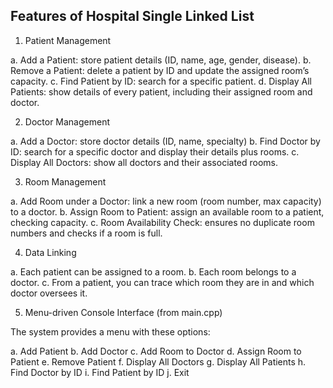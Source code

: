 ## Features of Hospital Single Linked List
1. Patient Management

  a. Add a Patient: store patient details (ID, name, age, gender, disease).
  b. Remove a Patient: delete a patient by ID and update the assigned room’s capacity.
  c. Find Patient by ID: search for a specific patient.
  d. Display All Patients: show details of every patient, including their assigned room and doctor.

2. Doctor Management

  a. Add a Doctor: store doctor details (ID, name, specialty)
  b. Find Doctor by ID: search for a specific doctor and display their details plus rooms.
  c. Display All Doctors: show all doctors and their associated rooms.

3. Room Management

  a. Add Room under a Doctor: link a new room (room number, max capacity) to a doctor.
  b. Assign Room to Patient: assign an available room to a patient, checking capacity.
  c. Room Availability Check: ensures no duplicate room numbers and checks if a room is full.

4. Data Linking

  a. Each patient can be assigned to a room.
  b. Each room belongs to a doctor.
  c. From a patient, you can trace which room they are in and which doctor oversees it.

5. Menu-driven Console Interface (from main.cpp)

The system provides a menu with these options:

  a. Add Patient
  b. Add Doctor
  c. Add Room to Doctor
  d. Assign Room to Patient
  e. Remove Patient
  f. Display All Doctors
  g. Display All Patients
  h. Find Doctor by ID
  i. Find Patient by ID
  j. Exit
